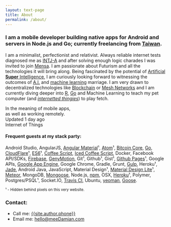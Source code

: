 ```yaml
---
layout: text-page
title: About
permalink: /about/
---
```


### I am a mobile<sup><small><i id="i-mobile" class="info mdi mdi-information-outline"></i></small></sup> developer building **native apps** for **Android** and **servers** in **Node.js** and **Go**; currently freelancing from **<a target="_blank" id="location" href="https://goo.gl/maps/NamBYKMgKU12">Taiwan</a>**<sup><small><i id="i-geo" class="info mdi mdi-information-outline"></i></small></sup>.

I am a minimalist, perfectionist and relativist. Always reliable internet tests diagnosed me as [INTJ-A][intj] and after solving enough logic charades I was invited to join [Mensa][mensa]. I am passionate about Futurism and all the technologies it will bring along. Being fascinated by the potential of [Artificial **Super** Intelligence][asi], I am curiously looking forward to witnessing the outcomes of [A.I.][agi] and [machine learning][machine] marriage. I am very drawn to decentralized technologies like [Blockchain][bc] or [Mesh Networks][mesh] and I am currently diving deeper into [R][r], [Go][go] and Machine Learning to teach my pet computer (and&nbsp;<span id="i-iot" class="info">_[internetted thingies][iot]_</span>) to play fetch.

<div class="mdl-tooltip" for="i-mobile">In the meaning of mobile apps,<br>as well as working remotely.</div>
<div class="mdl-tooltip" for="i-geo">Updated <span id="locUpdated">1 day ago</span></div>
<div class="mdl-tooltip" for="i-iot">Internet of Things</div>


#### Frequent guests at **my stack** party:

Android Studio, AngularJS, [Angular Material][material]¹, [Atom][atom]¹, [Bitcoin Core][bitcoin], [Go][go], [CloudFlare][cloudflare]¹, [ES6][es6]¹, [Coffee Script][coffee], [Iced Coffee Script][iced], Docker, Facebook API/SDKs, [Firebase][firebase], [GenyMotion][geny], Git¹, Github¹, Gist¹, [Github Pages][gh-pages]¹, Google APIs, [Google App Engine][gae], Google Chrome, Gradle, Grunt, [Gulp][gulp], Heroku¹, [Jade][jade], Android Java, JavaScript, Material Design¹, [Material Design Lite][mdl]¹, [Meteor][meteor], MongoDB, [Mongoose][mongoose], Node.js, [npm][npm], OSX, [Heroku][heroku]¹, Polymer, Postgres/PSQL¹, Socket.IO, [Travis CI][travis], Ubuntu, [yeoman][yo], [Goose][goose].

<small>¹ - Hidden behind pixels on this very website.</small>


### Contact:
* Call me: <a id="phone" href="tel:{{site.author.phone}}" target="_blank">{{site.author.phone}}</a>
* Email me: <a href="mailto:hello@meeDamian.com" target="_blank">hello@meeDamian.com</a>

<script>
  function prettyDate(date) {
   // JavaScript Pretty Date
   // Copyright (c) 2011 John Resig (ejohn.org)
   // Licensed under the MIT and GPL licenses.

    var diff = (((new Date()).getTime() - date.getTime()) / 1000),
      day_diff = Math.floor(diff / 86400);

    if (isNaN(day_diff) || day_diff < 0) {
      return;
    }

    return day_diff == 0 && (
        diff < 60 && "just now" ||
        diff < 120 && "1 minute ago" ||
        diff < 3600 && Math.floor(diff / 60) + " minutes ago" ||
        diff < 7200 && "1 hour ago" ||
        diff < 86400 && Math.floor(diff / 3600) + " hours ago"
      ) ||
      day_diff == 1 && "Yesterday" ||
      day_diff < 7 && day_diff + " days ago" ||
      day_diff < 42 && Math.ceil(day_diff / 7) + " weeks ago" ||
      day_diff < 365 && Math.round(day_diff / 30) + " months ago";
  }
  function updateLink(id, href, text, repWith) {
    repWith = repWith || '';
    var a = document.getElementById(id);
    a.href = href.replace(/ /g, repWith);
    a.textContent = text;
  }
  window.setCurrentData = function(json) {
    // PHONE
    if (json.phone) {
      var phoneHref = 'tel:' + json.phone.replace(/ /g, '');
      updateLink('phone', phoneHref, json.phone);
    }

    // LOCATION
    var mapsLink = 'https://maps.google.com/?q=';
    var query = [json.country, json.city]
      .filter(function(v){return !!v;})
      .join(', ')
      .replace(/ /g, '+');

    updateLink('location', mapsLink + query, json.country);

    // LOCATION UPDATED
    document.getElementById('locUpdated').textContent = prettyDate(new Date(json.relocated_at));
  };
  window.processGist = function(json) {
    var gist = json.data;
    var data = JSON.parse(gist.files['location.json'].content);
    data.relocated_at = gist.updated_at;
    setCurrentData(data);
  };
</script>
<script src="https://api.github.com/gists/{{site.author.gist}}?callback=processGist"></script>

<!-- Description -->
[intj]: https://www.linkedin.com/pulse/5-reasons-intjs-best-employees-penelope-trunk
[mensa]: https://www.mensa.org/
[agi]: https://en.wikipedia.org/wiki/Artificial_general_intelligence
[asi]: https://waitbutwhy.com/2015/01/artificial-intelligence-revolution-1.html
[bc]: https://en.bitcoin.it/wiki/Block_chain
[mesh]: https://en.wikipedia.org/wiki/Mesh_networking
[r]: https://en.wikipedia.org/wiki/R_(programming_language)
[go]: https://golang.org/
[machine]: https://en.wikipedia.org/wiki/Machine_learning
[iot]: https://en.wikipedia.org/wiki/Internet_of_Things

<!-- Stack -->
[material]: https://material.angularjs.org/latest/
[atom]: https://atom.io/
[bitcoin]: https://github.com/bitcoin/bitcoin
[cloudflare]: https://www.cloudflare.com/
[coffee]: https://goo.gl/9243VU
[iced]: https://maxtaco.github.io/coffee-script/
[firebase]: https://www.firebase.com/
[geny]: https://www.genymotion.com/#!/
[gh-pages]: https://pages.github.com/
[gae]: https://cloud.google.com/appengine/
[gulp]: https://goo.gl/YOmd3s
[jade]: https://goo.gl/7Tp9z0
[es6]: https://goo.gl/9MOQ28
[mdl]: https://www.getmdl.io/
[meteor]: https://www.meteor.com/
[mongoose]: https://goo.gl/hCne1O
[npm]: https://www.npmjs.com/~meedamian
[heroku]: https://www.heroku.com/
[travis]: https://travis-ci.org/
[yo]: https://goo.gl/505aDq
[goose]: https://bitbucket.org/liamstask/goose/
